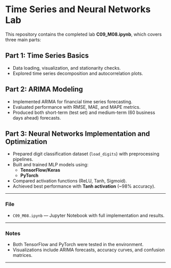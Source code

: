 # Time Series and Neural Networks Lab

This repository contains the completed lab **C09_M08.ipynb**, which covers three main parts:  

## Part 1: Time Series Basics
- Data loading, visualization, and stationarity checks.  
- Explored time series decomposition and autocorrelation plots.  

## Part 2: ARIMA Modeling
- Implemented ARIMA for financial time series forecasting.  
- Evaluated performance with RMSE, MAE, and MAPE metrics.  
- Produced both short-term (test set) and medium-term (60 business days ahead) forecasts.  

## Part 3: Neural Networks Implementation and Optimization
- Prepared digit classification dataset (`load_digits`) with preprocessing pipelines.  
- Built and trained MLP models using:
  - **TensorFlow/Keras**
  - **PyTorch**
- Compared activation functions (ReLU, Tanh, Sigmoid).  
- Achieved best performance with **Tanh activation** (~98% accuracy).  

---

### File
- `C09_M08.ipynb` — Jupyter Notebook with full implementation and results.  

---

### Notes
- Both TensorFlow and PyTorch were tested in the environment.  
- Visualizations include ARIMA forecasts, accuracy curves, and confusion matrices.  

---
